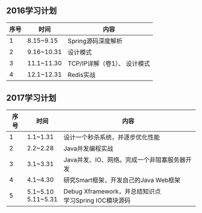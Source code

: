 ## 2016学习计划
| 序号|时间|内容|
|--------|--------|--------|
|1|8.15~9.15|Spring源码深度解析|
|2|9.16~10.31|设计模式|
|3|11.1~11.30|TCP/IP详解（卷1）、 设计模式|
|4|12.1~12.31|Redis实战|

## 2017学习计划
| 序号|时间|内容|
|--------|--------|--------|
|1|1.1~1.31|设计一个秒杀系统，并逐步优化性能|
|2|2.2~2.28|Java并发编程实战|
|3|3.1~3.31|Java并发、IO、网络。完成一个非阻塞服务器开发|
|4|4.1~4.30|研究Smart框架，开发自己的Java Web框架|
|5|5.1~5.10 <br> 5.11~5.31|Debug Xframework，并总结知识点 <br> 学习Spring IOC模块源码|
